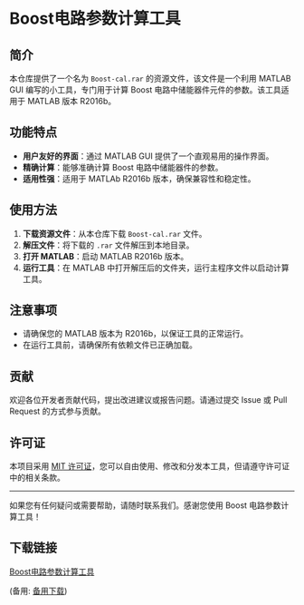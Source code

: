  # Boost电路参数计算工具

 ## 简介

 本仓库提供了一个名为 `Boost-cal.rar` 的资源文件，该文件是一个利用 MATLAB GUI 编写的小工具，专门用于计算 Boost 电路中储能器件元件的参数。该工具适用于 MATLAB 版本 R2016b。

 ## 功能特点

 - **用户友好的界面**：通过 MATLAB GUI 提供了一个直观易用的操作界面。
 - **精确计算**：能够准确计算 Boost 电路中储能器件的参数。
 - **适用性强**：适用于 MATLAb R2016b 版本，确保兼容性和稳定性。

 ## 使用方法

 1. **下载资源文件**：从本仓库下载 `Boost-cal.rar` 文件。
 2. **解压文件**：将下载的 `.rar` 文件解压到本地目录。
 3. **打开 MATLAB**：启动 MATLAB R2016b 版本。
 4. **运行工具**：在 MATLAB 中打开解压后的文件夹，运行主程序文件以启动计算工具。

 ## 注意事项

 - 请确保您的 MATLAB 版本为 R2016b，以保证工具的正常运行。
 - 在运行工具前，请确保所有依赖文件已正确加载。

 ## 贡献

 欢迎各位开发者贡献代码，提出改进建议或报告问题。请通过提交 Issue 或 Pull Request 的方式参与贡献。

 ## 许可证

 本项目采用 [MIT 许可证](LICENSE)，您可以自由使用、修改和分发本工具，但请遵守许可证中的相关条款。

 ---

 如果您有任何疑问或需要帮助，请随时联系我们。感谢您使用 Boost 电路参数计算工具！

 ## 下载链接
 [Boost电路参数计算工具](https://pan.quark.cn/s/24f3ada9e60c) 

 (备用: [备用下载](https://pan.baidu.com/s/14Vh8KfzCtw2x3dx50kFhMA?pwd=1234))
